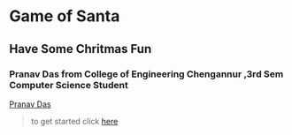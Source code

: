 # Game of Santa

## Have Some Chritmas Fun

### Pranav Das from College of Engineering Chengannur ,3rd Sem Computer Science Student 

[Pranav Das](https://github.com/Pranavdas-1)

> to get started click [here](GETTING_STARTED.md)
